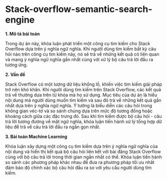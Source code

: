 # Stack-overflow-semantic-search-engine

**1. Mô tả bài toán**

Trong dự án này, khóa luận phát triển một công cụ tìm kiếm cho Stack Overflow dựa trên ý nghĩa ngữ nghĩa. Khi người dùng tìm kiếm bất kỳ câu hỏi nào trên công cụ tìm kiếm này, nó sẽ trả về những kết quả có liên quan và mang ý nghĩa ngữ nghĩa gần nhất cùng với xử lý bộ câu trả lời đầu ra tương ứng.

**2. Vấn đề**

Stack Overflow có một lượng dữ liệu khổng lồ, khiến việc tìm kiếm giải pháp trở nên khó khăn. Khi người dùng tìm kiếm trên Stack Overflow, các kết quả trả về thường dựa trên từ khóa mà họ sử dụng. Mục tiêu của dự án là hiểu nội dung mà người dùng muốn tìm kiếm và sau đó trả về những kết quả gần nhất dựa trên ý nghĩa ngữ nghĩa. Ý tưởng là biểu diễn các câu hỏi trong không gian véc-tơ và so sánh chúng dựa trên mức độ tương đồng hoặc khoảng cách giữa các đặc trưng đó. Sau khi tìm kiếm được bộ câu hỏi - câu trả lời tương đương về mặt ngữ nghĩa, khóa luận tiến hành xử lý tổng hợp dữ liệu để trả về câu trả lời đầu ra ngắn gọn nhất.

**3. Bài toán Machine Learning**

Khóa luận xây dựng một công cụ tìm kiếm dựa trên ý nghĩa ngữ nghĩa của nội dung và hiển thị kết quả bộ câu hỏi liên kết với bài đăng Stack Overflow cùng với bộ câu trả lời trong thời gian ngắn nhất có thể. Khóa luận tiến hành so sánh các phương pháp khác nhau để đưa ra phương pháp tối ưu nhất đảm bảo độ chính xác bộ câu hỏi đầu ra so với yêu cầu người dùng tìm kiếm.






